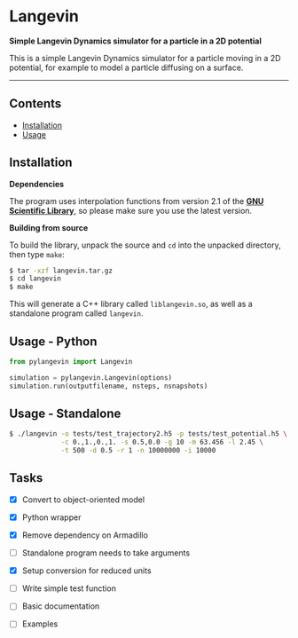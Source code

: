 # Langevin

**Simple Langevin Dynamics simulator for a particle in a 2D potential**

This is a simple Langevin Dynamics simulator for a particle moving in a 2D potential, for example 
to model a particle diffusing on a surface.

---

## Contents

+ [Installation](#installation)
+ [Usage](#usage)

## Installation

**Dependencies**

The program uses interpolation functions from version 2.1 of the  **[GNU Scientific Library](https://www.gnu.org/software/gsl/)**,
so please make sure you use the latest version.

**Building from source**

To build the library, unpack the source and `cd` into the unpacked directory, then type `make`:

```bash
$ tar -xzf langevin.tar.gz
$ cd langevin
$ make
```

This will generate a C++ library called `liblangevin.so`, as well as a standalone program called `langevin`.

## Usage - Python

```python
from pylangevin import Langevin

simulation = pylangevin.Langevin(options)
simulation.run(outputfilename, nsteps, nsnapshots)
```

## Usage - Standalone

```bash
$ ./langevin -o tests/test_trajectory2.h5 -p tests/test_potential.h5 \
             -c 0.,1.,0.,1. -s 0.5,0.0 -g 10 -m 63.456 -l 2.45 \
             -t 500 -d 0.5 -r 1 -n 10000000 -i 10000
```

## Tasks

- [x] Convert to object-oriented model
- [x] Python wrapper
- [x] Remove dependency on Armadillo
- [ ] Standalone program needs to take arguments
- [x] Setup conversion for reduced units
- [ ] Write simple test function
- [ ] Basic documentation
- [ ] Examples


